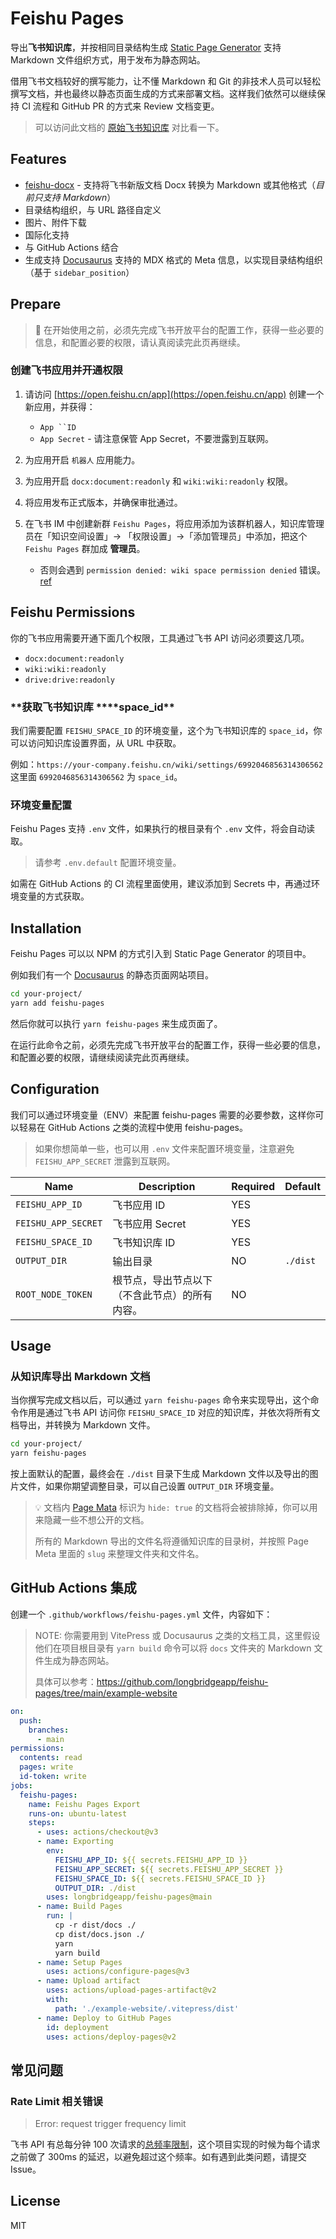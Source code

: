 # Feishu Pages

导出**飞书知识库**，并按相同目录结构生成 [Static Page Generator](https://www.google.com/search?q=Static+Page+Generator) 支持 Markdown 文件组织方式，用于发布为静态网站。

借用飞书文档较好的撰写能力，让不懂 Markdown 和 Git 的非技术人员可以轻松撰写文档，并也最终以静态页面生成的方式来部署文档。这样我们依然可以继续保持 CI 流程和 GitHub PR 的方式来 Review 文档变更。

> 可以访问此文档的 [原始飞书知识库](https://longbridge.feishu.cn/wiki/space/7273324757679325186) 对比看一下。

## Features

- [feishu-docx](https://github.com/longbridgeapp/feishu-pages/tree/main/feishu-docx) - 支持将飞书新版文档 Docx 转换为 Markdown 或其他格式（_目前只支持 Markdown_）
- 目录结构组织，与 URL 路径自定义
- 图片、附件下载
- 国际化支持
- 与 GitHub Actions 结合
- 生成支持 [Docusaurus](https://docusaurus.io/) 支持的 MDX 格式的 Meta 信息，以实现目录结构组织（基于 `sidebar_position`）

## Prepare

> 📌 在开始使用之前，必须先完成飞书开放平台的配置工作，获得一些必要的信息，和配置必要的权限，请认真阅读完此页再继续。

### **创建飞书应用并开通权限**

1. 请访问 [https://open.feishu.cn/app](https://open.feishu.cn/app) 创建一个新应用，并获得：

   - ` App ``ID `
   - `App Secret` - 请注意保管 App Secret，不要泄露到互联网。

2. 为应用开启 `机器人` 应用能力。
3. 为应用开启 `docx:document:readonly` 和 `wiki:wiki:readonly` 权限。
4. 将应用发布正式版本，并确保审批通过。
5. 在飞书 IM 中创建新群 `Feishu Pages`，将应用添加为该群机器人，知识库管理员在「知识空间设置」-> 「权限设置」->「添加管理员」中添加，把这个 `Feishu Pages` 群加成 **管理员**。
   - 否则会遇到 `permission denied: wiki space permission denied` 错误。 [ref](https://open.feishu.cn/document/server-docs/docs/wiki-v2/wiki-qa)

## **Feishu Permissions**

你的飞书应用需要开通下面几个权限，工具通过飞书 API 访问必须要这几项。

- `docx:document:readonly`
- `wiki:wiki:readonly`
- `drive:drive:readonly`

### **获取飞书知识库 \*\***space_id\*\*

我们需要配置 `FEISHU_SPACE_ID` 的环境变量，这个为飞书知识库的 `space_id`，你可以访问知识库设置界面，从 URL 中获取。

例如：`https://your-company.feishu.cn/wiki/settings/6992046856314306562` 这里面 `6992046856314306562` 为 `space_id`。

### **环境变量配置**

Feishu Pages 支持 `.env` 文件，如果执行的根目录有个 `.env` 文件，将会自动读取。

> 请参考 `.env.default` 配置环境变量。

如需在 GitHub Actions 的 CI 流程里面使用，建议添加到 Secrets 中，再通过环境变量的方式获取。

## Installation

Feishu Pages 可以以 NPM 的方式引入到 Static Page Generator 的项目中。

例如我们有一个 [Docusaurus](https://docusaurus.io) 的静态页面网站项目。

```bash
cd your-project/
yarn add feishu-pages
```

然后你就可以执行 `yarn feishu-pages` 来生成页面了。

在运行此命令之前，必须先完成飞书开放平台的配置工作，获得一些必要的信息，和配置必要的权限，请继续阅读完此页再继续。

## Configuration

我们可以通过环境变量（ENV）来配置 feishu-pages 需要的必要参数，这样你可以轻易在 GitHub Actions 之类的流程中使用 feishu-pages。

> 如果你想简单一些，也可以用 `.env` 文件来配置环境变量，注意避免 `FEISHU_APP_SECRET` 泄露到互联网。

| Name                | Description                                    | Required | Default  |
| ------------------- | ---------------------------------------------- | -------- | -------- |
| `FEISHU_APP_ID`     | 飞书应用 ID                                    | YES      |          |
| `FEISHU_APP_SECRET` | 飞书应用 Secret                                | YES      |          |
| `FEISHU_SPACE_ID`   | 飞书知识库 ID                                  | YES      |          |
| `OUTPUT_DIR`        | 输出目录                                       | NO       | `./dist` |
| `ROOT_NODE_TOKEN`   | 根节点，导出节点以下（不含此节点）的所有内容。 | NO       |          |

## Usage

### 从知识库导出 Markdown 文档

当你撰写完成文档以后，可以通过 `yarn feishu-pages` 命令来实现导出，这个命令作用是通过飞书 API 访问你 `FEISHU_SPACE_ID` 对应的知识库，并依次将所有文档导出，并转换为 Markdown 文件。

```bash
cd your-project/
yarn feishu-pages
```

按上面默认的配置，最终会在 `./dist` 目录下生成 Markdown 文件以及导出的图片文件，如果你期望调整目录，可以自己设置 `OUTPUT_DIR` 环境变量。

> 💡 文档内 [Page Mata](https://longbridgeapp.github.io/feishu-pages/zh-CN/page-meta) 标识为 `hide: true` 的文档将会被排除掉，你可以用来隐藏一些不想公开的文档。
>
> 所有的 Markdown 导出的文件名将遵循知识库的目录树，并按照 Page Meta 里面的 `slug` 来整理文件夹和文件名。

## GitHub Actions 集成

创建一个 `.github/workflows/feishu-pages.yml` 文件，内容如下：

> NOTE: 你需要用到 VitePress 或 Docusaurus 之类的文档工具，这里假设他们在项目根目录有 `yarn build` 命令可以将 `docs` 文件夹的 Markdown 文件生成为静态网站。
>
> 具体可以参考：https://github.com/longbridgeapp/feishu-pages/tree/main/example-website

```yml
on:
  push:
    branches:
      - main
permissions:
  contents: read
  pages: write
  id-token: write
jobs:
  feishu-pages:
    name: Feishu Pages Export
    runs-on: ubuntu-latest
    steps:
      - uses: actions/checkout@v3
      - name: Exporting
        env:
          FEISHU_APP_ID: ${{ secrets.FEISHU_APP_ID }}
          FEISHU_APP_SECRET: ${{ secrets.FEISHU_APP_SECRET }}
          FEISHU_SPACE_ID: ${{ secrets.FEISHU_SPACE_ID }}
          OUTPUT_DIR: ./dist
        uses: longbridgeapp/feishu-pages@main
      - name: Build Pages
        run: |
          cp -r dist/docs ./
          cp dist/docs.json ./
          yarn
          yarn build
      - name: Setup Pages
        uses: actions/configure-pages@v3
      - name: Upload artifact
        uses: actions/upload-pages-artifact@v2
        with:
          path: './example-website/.vitepress/dist'
      - name: Deploy to GitHub Pages
        id: deployment
        uses: actions/deploy-pages@v2
```

## 常见问题

### Rate Limit 相关错误

> Error: request trigger frequency limit

飞书 API 有总每分钟 100 次请求的[总频率限制](https://open.feishu.cn/document/ukTMukTMukTM/uUzN04SN3QjL1cDN)，这个项目实现的时候为每个请求之前做了 300ms 的延迟，以避免超过这个频率。如有遇到此类问题，请提交 Issue。

## License

MIT
